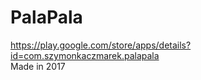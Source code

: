 # PalaPala
https://play.google.com/store/apps/details?id=com.szymonkaczmarek.palapala
<br>
Made in 2017

